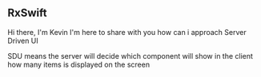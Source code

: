 ## RxSwift 
Hi there, I'm Kevin I'm here to share with you how can i approach Server Driven UI 

SDU means the server will decide which component will show in the client how many items is displayed on the screen 

